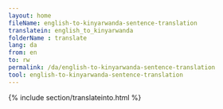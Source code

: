 ```yaml
---
layout: home
fileName: english-to-kinyarwanda-sentence-translation
translatein: english_to_kinyarwanda
folderName : translate
lang: da
from: en
to: rw
permalink: /da/english-to-kinyarwanda-sentence-translation
tool: english-to-kinyarwanda-sentence-translation
---
```

{% include section/translateinto.html %}